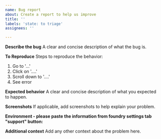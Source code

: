 ```yaml
---
name: Bug report
about: Create a report to help us improve
title: ''
labels: 'state: to triage'
assignees: ''

---
```


**Describe the bug**
A clear and concise description of what the bug is.

**To Reproduce**
Steps to reproduce the behavior:
1. Go to '...'
2. Click on '....'
3. Scroll down to '....'
4. See error

**Expected behavior**
A clear and concise description of what you expected to happen.

**Screenshots**
If applicable, add screenshots to help explain your problem.

**Environment - please paste the information from foundry settings tab "support" button:**


**Additional context**
Add any other context about the problem here.
